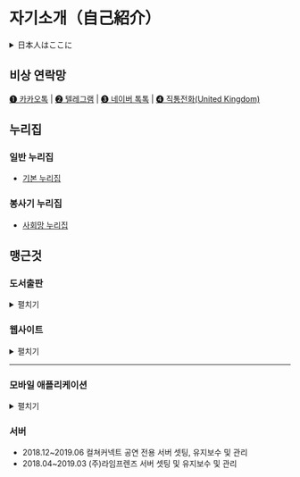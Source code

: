 # 자기소개（自己紹介）

<details>
<summary>日本人はここに</summary>
<div markdown="1">
  <h2>緊急連絡網</h2>
  <a href="https://hanb.jp/kakao" target="_blank">❶ カカオトーク</a> |
  <a href="https://t.me/hanbitgaram" target="_blank">❷ テレグラム</a> |
  <a href="https://talk.naver.com/ct/w4xlly" target="_blank">❸ ネイバートーク</a> |
  <a href="tel:+44-28-9581-9024" target="_blank">❹ 英国・イギリス電話番号</a>
</div>
</details>

## 비상 연락망
[❶ 카카오톡](https://hanb.jp/kakao) |
[❷ 텔레그램](https://t.me/hanbitgaram) |
[❸ 네이버 톡톡](https://talk.naver.com/ct/w4xlly) |
[❹ 직통전화(United Kingdom)](tel:+44-28-9581-9024)


## 누리집
### 일반 누리집
- [기본 누리집](https://hanb.jp)

### 봉사기 누리집
- [사회망 누리집](https://ani.work)

## 맹근것

### 도서출판
<details>
<summary>펼치기</summary>
<div markdown="1">
  
#### 도서출판 모에워크 (https://books.moe.work)
- [PHP&MySQL 보안 비법서](http://seoji.nl.go.kr/landingPage?isbn=9791197144004)
  - 저자: 한빛가람(이서현)
  - 검수: 임재원
- [능력자가 웹소설을 쓰는 꿈을 꿨습니다](http://seoji.nl.go.kr/landingPage?isbn=9791197144011)
  - 저자: 박진선
  - 편집: 김시원

</div>
</details>

### 웹사이트

<details>
<summary>펼치기</summary>
<div markdown="1">

#### 플랭킷IT협동조합
- 2020.03~2020.04 어르신 돌봄케어 사이트 [하루여가](http://haruyeoga.com/) 사이트 퍼블리싱 및 개발
- 2019.12~2020.04 반려가족 산책교육 [펫시민](http://petsimin.kr/) 사이트 퍼블리싱 및 개발
- 2019.12~2020.01 사내 뉴스레터 사이트 [F.LETTER](https://fletter.co.kr/) 퍼블리싱 및 개발
- 2019.11~2019.12 서울시NPO지원센터 [액션도미노](http://actiondomino.net/) 퍼블리싱 및 개발
  - 디자이너 : 무리노노, 개발 : 플랭킷아이티협동조합
- 2019.09~2019.12 기독교 [교회재정건강성운동](http://www.cfan.or.kr/) 사이트 개발
#### 개인사업자(야금야금)
- 2018.12~2019.06 배리어프리 컬쳐커넥트 애플리케이션 관리용 사이트 전체 개발 및 총괄(개인사업자 진행)

#### (주)라임프렌즈
- 2018.12~2018.12 이주민 법률지원사이트 [Rooty](http://rooty.kr) 개발
- 2018.08~2019.03 [TRS아카데미](http://www.trsacademy.co.kr/) 문제 사이트 및 쇼핑몰 사이트 개발
- 2018.05~2018.07 [강동구마을공동체지원센터](http://www.gangdongmaeul.org/) 사이트 전체 개발 및 퍼블리싱

#### (주)바른웹
- 2017.08~2018.01 [아쿠마마린 키즈스윔](http://www.aqmarine.co.kr/) 학생 관리용 웹사이트 전체 개발,디자인,퍼블리싱
- 2016.12~2017.02 [한국산업훈련협회](http://www.kivta.or.kr/) 사이트 개발
  - 공동제작 - 사수 : 김건우

#### 개인 프로젝트
- 2016~현재진행형 모에워크 엔터테인먼트(구:모에모에) 사이트 제작,디자인,퍼블리싱 및 유지보수 총괄

</div>
</details>

----

### 모바일 애플리케이션
<details>
<summary>펼치기</summary>
<div markdown="1">

#### 플랭킷IT협동조합
- 2020.03~2020.04 어르신 돌봄케어 사이트 [하루여가](http://haruyeoga.com/) 애플리케이션 개발

#### 개인사업자
- 2018.12~2019.06 배리어프리 컬쳐커넥트 애플리케이션 전체 개발 및 총괄 (개인사업자 진행)

#### (주)라임프렌즈
- 2018.12~2018.12 이주민 법률지원 애플리케이션 [Rooty](http://rooty.kr) 개발

#### (주)바른웹
- 2017.08~2018.01 [아쿠마마린 키즈스윔](http://www.aqmarine.co.kr/) 강사용/학부모용 AOS/iOS 애플리케이션 개발,디자인,퍼블리싱
</div>
</details>

### 서버
- 2018.12~2019.06 컬쳐커넥트 공연 전용 서버 셋팅, 유지보수 및 관리
- 2018.04~2019.03 (주)라임프렌즈 서버 셋팅 및 유지보수 및 관리
